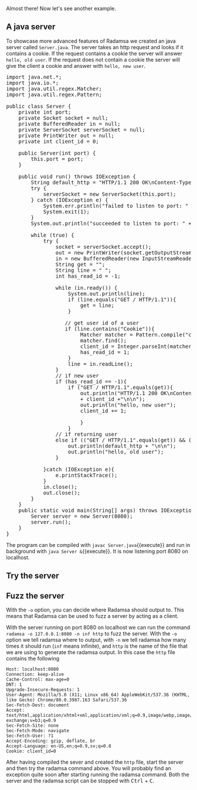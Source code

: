 Almost there! Now let's see another example.

## A java server
To showcase more advanced features of Radamsa we created an java server called `Server.java`. The server takes an http request and looks if it contains a cookie. If the request contains a cookie the server will answer `hello, old user`. If the request does not contain a cookie the server will give the client a cookie and answer with `hello, new user`.

<pre class="file">
import java.net.*;
import java.io.*;
import java.util.regex.Matcher;
import java.util.regex.Pattern;

public class Server {
    private int port;
    private Socket socket = null;
    private BufferedReader in = null;
    private ServerSocket serverSocket = null;
    private PrintWriter out = null;
    private int client_id = 0;

    public Server(int port) {
        this.port = port;
    }

    public void run() throws IOException {
        String default_http = "HTTP/1.1 200 OK\nContent-Type: text/plain\n";
        try {
            serverSocket = new ServerSocket(this.port);
        } catch (IOException e) {
            System.err.println("failed to listen to port: " + this.port);
            System.exit(1);
        }
        System.out.println("succeeded to listen to port: " + this.port);

        while (true) {
            try {
                socket = serverSocket.accept();
                out = new PrintWriter(socket.getOutputStream(), true);
                in = new BufferedReader(new InputStreamReader(socket.getInputStream()));
                String get = "";
                String line = " ";
                int has_read_id = -1;

                while (in.ready()) {
                    System.out.println(line);
                    if (line.equals("GET / HTTP/1.1")){
                        get = line;
                    }
                
                   // get user id of a user
                   if (line.contains("Cookie")){
                        Matcher matcher = Pattern.compile("client_id=(\\d*)").matcher(line);
                        matcher.find();
                        client_id = Integer.parseInt(matcher.group(1));
                        has_read_id = 1;
                    }
                    line = in.readLine();
                }
                // if new user
                if (has_read_id == -1){
                    if ("GET / HTTP/1.1".equals(get)){
                        out.println("HTTP/1.1 200 OK\nContent-Type: text/plain\nSet-Cookie: client_id="
                        + client_id +"\n\n");
                        out.println("hello, new user");
                        client_id += 1;

                        }
                    }
                // if returning user
                else if (("GET / HTTP/1.1".equals(get)) && (has_read_id != -1)){
                    out.println(default_http + "\n\n");
                    out.println("hello, old user");
                }
              
            }catch (IOException e){
                e.printStackTrace();
            }
            in.close();
            out.close();
        }
    }
    public static void main(String[] args) throws IOException {
        Server server = new Server(8080);
        server.run();
    }
}
</pre>

The program can be compiled with `javac Server.java`{{execute}} and run in background with `java Server &`{{execute}}. It is now listening port 8080 on localhost.

## Try the server

## Fuzz the server
With the `-o` option, you can decide where Radamsa should output to. This means that Radamsa can be used to fuzz a server by acting as a client. 

With the server running on port 8080 on localhost we can run the command `radamsa -o 127.0.0.1:8080 -n inf http` to fuzz the server. With the `-o` option we tell radamsa where to output, with `-n` we tell radamsa how many times it should run (`inf` means infinite), and `http` is the name of the file that we are using to generate the radamsa output. In this case the `http` file contains the following

```GET / HTTP/1.1
Host: localhost:8080
Connection: keep-alive
Cache-Control: max-age=0
DNT: 1
Upgrade-Insecure-Requests: 1
User-Agent: Mozilla/5.0 (X11; Linux x86_64) AppleWebKit/537.36 (KHTML, like Gecko) Chrome/80.0.3987.163 Safari/537.36
Sec-Fetch-Dest: document
Accept: text/html,application/xhtml+xml,application/xml;q=0.9,image/webp,image/apng,*/*;q=0.8,application/signed-exchange;v=b3;q=0.9
Sec-Fetch-Site: none
Sec-Fetch-Mode: navigate
Sec-Fetch-User: ?1
Accept-Encoding: gzip, deflate, br
Accept-Language: en-US,en;q=0.9,sv;q=0.8
Cookie: client_id=0
```

After having compiled the sever and created the `http` file, start the server and then try the radamsa command above. You will probably find an exception quite soon after starting running the radamsa command. Both the server and the radamsa script can be stopped with <kbd>Ctrl</kbd> + <kbd>C</kbd>.
